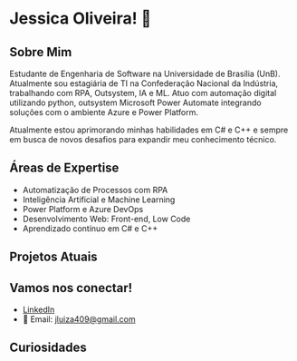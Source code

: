 # Jessica Oliveira! 👋

## Sobre Mim
Estudante de Engenharia de Software na Universidade de Brasília (UnB). Atualmente sou estagiária de TI na Confederação Nacional da Indústria, trabalhando com RPA, Outsystem, IA e ML. Atuo com automação digital utilizando python, outsystem Microsoft Power Automate integrando soluções com o ambiente Azure e Power Platform.

Atualmente estou aprimorando minhas habilidades em C# e C++ e sempre em busca de novos desafios para expandir meu conhecimento técnico.

## Áreas de Expertise
- Automatização de Processos com RPA
- Inteligência Artificial e Machine Learning
- Power Platform e Azure DevOps
- Desenvolvimento Web: Front-end, Low Code
- Aprendizado contínuo em C# e C++

## Projetos Atuais


## Vamos nos conectar!
- [LinkedIn](https://www.linkedin.com/in/jessica-luiza-b561641ab/)
- 📧 Email: jluiza409@gmail.com

## Curiosidades



